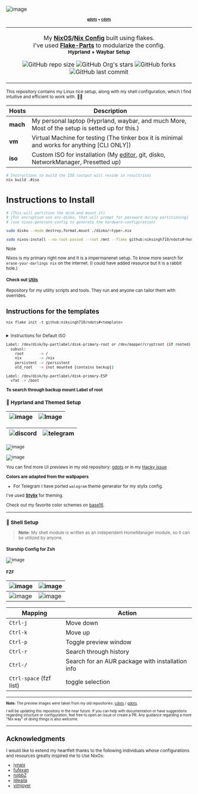 <p align="center" style="color:grey">

![image](https://github.com/user-attachments/assets/1f1600e9-a1d9-4aa6-9035-5d19e4ece908)

<div align="center">

<small><small>**[gdots](https://github.com/niksingh710/gdots) + [cdots](https://github.com/niksingh710/cdots)**</small>

</div>

<div align="center">
<table>
<tbody>
<td align="center">
<img width="2000" height="0"><br>

My **[NixOS](https://nixos.org)/[Nix Config](https://nixos.org/download/#download-nix)** built using flakes.<br>
I've used **[Flake-Parts](https://flake.parts)** to modularize the config.<br>
<small>**Hyprland + Waybar Setup**</small><br>

![GitHub repo size](https://img.shields.io/github/repo-size/niksingh710/ndots)
![GitHub Org's stars](https://img.shields.io/github/stars/niksingh710%2Fndots)
![GitHub forks](https://img.shields.io/github/forks/niksingh710/ndots)
![GitHub last commit](https://img.shields.io/github/last-commit/niksingh710/ndots)

<img width="2000" height="0">
</td>
</tbody>
</table>
</div>
</p>

This repository contains my Linux rice setup, along with my shell configuration, which I find intuitive and efficient to work with. 🎨✨

| Hosts | Description |
| ----- | ----------- |
| **mach**  | My personal laptop (Hyprland, waybar, and much More, Most of the setup is setted up for this.) |
| **vm**    | Virtual Machine for testing (The tinker box it is minimal and works for anything [CLI ONLY]) |
| **iso**  | Custom ISO for installation (My [editor](https://github.com/niksingh710/nvix), git, disko, NetworkManager, Presetted up)|

```bash
# Instructions to build the ISO (output will reside in result/iso)
nix build .#iso
```

# Instructions to Install
```bash
# (This will partition the disk and mount it)
# [For encryption use enc-disko, that will prompt for password during partitioning]
# (use nixos-generate-config to generate the hardware-configuration)

sudo disko --mode destroy,format,mount ./disko/<type>.nix

sudo nixos-install --no-root-passwd --root /mnt --flake github:niksingh710/ndots#<hostname>
```

>[!Note]
> Nixos is my primary right now and It is a impermanenet setup.
  To know more search for `erase-your-darlings nix` on the internet. (I could have added resource but it is a rabbit hole.)

#### Check out [Utils](https://github.com/niksingh710/utils)
Repository for my utility scripts and tools.
They run and anyone can tailor them with overrides.

## Instructions for the templates

```
nix flake init -t github:niksingh710/ndots#<template>
```

<img width="2000" height="0">
</td>
</tbody>
</table>
</div>
</p>

<details>

  <summary>
    Instructions for Default ISO
  </summary>

   ```
# Look the disko dir, It contains a non Encrypted partitioning scheme (disko) and an Encrypted partitioning scheme (enc-disko).

sudo nix --experimental-features "nix-command flakes" run github:nix-community/disko -- --mode disko disko.nix

nixos-install --root /mnt --flake github:niksingh710/ndots#<hostname>
```

</details>

```sh
Label: /dev/disk/by-partlabel/disk-primary-root or /dev/mapper/cryptroot (if rooted)
  subvol:
    root       -> /
    nix        -> /nix
    persistent -> /persistent
    old_root   -> (not mounted [contains backup])

Label: /dev/disk/by-partlabel/disk-primary-ESP
  vfat -> /boot
```

**To search through backup mount Label of root**

### 🎨 Hyprland and Themed Setup

|![image](https://github.com/user-attachments/assets/1cd4da7d-ef2c-45f8-9a14-ada0288e1d6d) |![Image](https://github.com/user-attachments/assets/a8403f60-b58f-47ff-be3a-f51ed8e28306) |
|-|-|

| ![discord](https://github.com/user-attachments/assets/6921057d-1c40-417f-a652-a0063e98a55b) | ![telegram](https://github.com/user-attachments/assets/22afed68-5ce7-4d1e-8866-3ad46f613a85) |
| ------------------------------------------------------------------------------------------- | -------------------------------------------------------------------------------------------- |

![image](https://github.com/user-attachments/assets/ee3824ed-5d00-4f77-9661-fe2c3d4fcf32)

![image](https://github.com/user-attachments/assets/151cc1af-7841-497b-8d43-516f78c24048)

You can find more UI previews in my old repository: [gdots](https://github.com/niksingh710/gdots) or in my [Hacky issue](https://github.com/niksingh710/ndots/issues/1)

**Colors are adapted from the wallpapers**

- For Telegram I have ported `walogram` theme generator for my stylix config.

I’ve used **[Stylix](https://github.com/danth/stylix)** for theming.

Check out my favorite color schemes on [base16](https://github.com/niksingh710/base-16-colors).

---

### 🐚 Shell Setup

> **Note:** My shell module is written as an independent HomeManager module, so it can be utilized by anyone.

#### Starship Config for Zsh

![image](https://github.com/niksingh710/cdots/assets/60490474/1c1bff31-eb4f-43e7-8dd4-e55892622977)

#### FZF

| ![image](https://github.com/niksingh710/cdots/assets/60490474/6a96631d-02c0-4c5a-a777-1edaff594081) | ![image](https://github.com/niksingh710/cdots/assets/60490474/3a761775-695a-4160-a835-6077fd1cc90a) |
| --------------------------------------------------------------------------------------------------- | --------------------------------------------------------------------------------------------------- |
| ![image](https://github.com/niksingh710/cdots/assets/60490474/6ab40586-9978-4b8c-b944-f0343e180b6a) | ![image](https://github.com/niksingh710/cdots/assets/60490474/bf5cf7cf-b5bc-4d59-92ed-d73c71f15df8) |

<div align="center">

| Mapping                 | Action                                           |
| ----------------------- | ------------------------------------------------ |
| `Ctrl-j`                | Move down                                        |
| `Ctrl-k`                | Move up                                          |
| `Ctrl-p`                | Toggle preview window                            |
| `Ctrl-r`                | Search through history                           |
| `Ctrl-/`                | Search for an AUR package with installation info |
| `Ctrl-space` (fzf list) | toggle selection                                  |

</div>

---

<small>

**Note:** The preview images were taken from my old repositories: [cdots](https://github.com/niksingh710/cdots) / [gdots](https://github.com/niksingh710/gdots).

I will be updating this repository in the near future. If you can help with documentation or have suggestions regarding structure or configuration, feel free to open an issue or create a PR. Any guidance regarding a more "Nix way" of doing things is also welcome.

</small>

---

## Acknowledgments

I would like to extend my heartfelt thanks to the following individuals whose configurations and resources greatly inspired me to Use NixOs:

- [iynaix](https://github.com/iynaix)
- [fufexan](https://github.com/fufexan)
- [nobbZ](https://github.com/nobbZ)
- [lilleaila ](https://github.com/lilleaila)
- [vimjoyer](https://github.com/vimjoyer)
